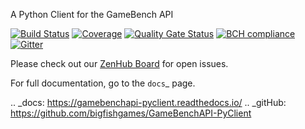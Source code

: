 A Python Client for the GameBench API

[![Build Status](https://travis-ci.com/bigfishgames/GameBenchAPI-PyClient.svg?branch=master)](https://travis-ci.com/bigfishgames/GameBenchAPI-PyClient)
[![Coverage](https://sonarcloud.io/api/project_badges/measure?project=bigfishgames_GameBenchAPI&metric=coverage)](https://sonarcloud.io/dashboard?id=bigfishgames_GameBenchAPI)
[![Quality Gate Status](https://sonarcloud.io/api/project_badges/measure?project=bigfishgames_GameBenchAPI&metric=alert_status)](https://sonarcloud.io/dashboard?id=bigfishgames_GameBenchAPI)
[![BCH compliance](https://bettercodehub.com/edge/badge/bigfishgames/GameBenchAPI-PyClient?branch=master)](https://bettercodehub.com/)
[![Gitter](https://badges.gitter.im/bigfishgames/GameBench-API-PyClient.svg)](https://gitter.im/bigfishgames/GameBench-API-PyClient?utm_source=badge&utm_medium=badge&utm_campaign=pr-badge)

Please check out our [ZenHub Board](https://app.zenhub.com/workspaces/gamebenchapi-pyclient-5cabf535a736c27636b0283d/board?repos=180245554) for open issues.

For full documentation, go to the `docs`_ page.

.. _docs: https://gamebenchapi-pyclient.readthedocs.io/
.. _gitHub: https://github.com/bigfishgames/GameBenchAPI-PyClient
